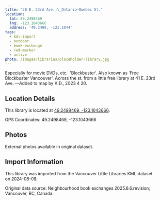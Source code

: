 ```yaml
---
title: "30 E. 23rd Ave.;\_Ontario—Quebec St."
location:
  lat: 49.2498469
  lng: -123.1043666
  address: '49.2498, -123.1044'
tags:
  - kml-import
  - outdoor
  - book-exchange
  - red-marker
  - active
photo: /images/libraries/placeholder-library.jpg
---
```

Especially for movie DVDs, etc.  'Blockbuster'.
Also known as 'Free Blockbuster Vancouver'.
Across the st. from a little free library at 
41 E. 23rd Ave.
—Added to map by K.D., 2023 4 20. 

## Location Details

This library is located at [49.2498469, -123.1043666](https://www.google.com/maps?q=49.2498469,-123.1043666).

GPS Coordinates: 49.2498469, -123.1043666

## Photos

External photos available in original dataset.

## Import Information

This library was imported from the Vancouver Little Libraries KML dataset on 2024-08-08.

Original data source: Neighbourhood book exchanges 2025.8.6.revision; Vancouver, BC, Canada
